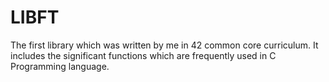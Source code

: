 # LIBFT
The first library which was written by me in 42 common core curriculum. It includes the significant functions which are  frequently used in C Programming language. 
